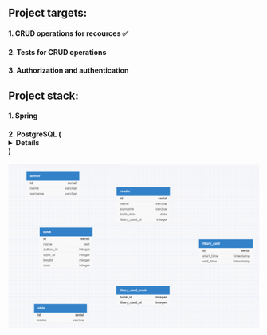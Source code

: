 ## Project targets:
#### 1. СRUD operations for recources ✅
#### 2. Tests for CRUD operations
#### 3. Authorization and authentication

## Project stack:
#### 1. Spring
#### 2. PostgreSQL (<details> [![PostgreSQL architecture][1]][1] [1]: https://github.com/BloodSpyy/LibaryREST/blob/main/static/DataBaseSchema.png </details>)


![](https://github.com/BloodSpyy/LibaryREST/blob/main/static/DataBaseSchema.png)

